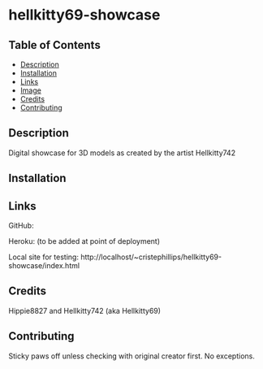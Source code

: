 # hellkitty69-showcase

## Table of Contents

* [Description](#description)
* [Installation](#installation)
* [Links](#links)
* [Image](#image)
* [Credits](#credits)
* [Contributing](#contributing)

## Description
Digital showcase for 3D models as created by the artist Hellkitty742


## Installation


## Links
GitHub: 

Heroku: (to be added at point of deployment)


Local site for testing: 
http://localhost/~cristephillips/hellkitty69-showcase/index.html




## Credits
Hippie8827 and Hellkitty742 (aka Hellkitty69)

## Contributing
Sticky paws off unless checking with original creator first.  No exceptions.
